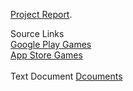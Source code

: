 

[Project Report](https://github.com/pallavikakunje/CS838-DataScience/blob/master/Report-Stage1.pdf).

Source Links<br>
<a href = "https://github.com/pallavikakunje/CS838-DataScience/blob/master/Playstore_source.json">Google Play Games</a> <br>
<a href = "https://github.com/pallavikakunje/CS838-DataScience/blob/master/game_final_backup.json">App Store Games</a>
<br><br>
Text Document 
<a href = "https://github.com/pallavikakunje/CS838-DataScience/tree/master/documents">Dcouments</a>
